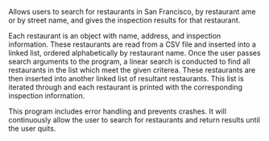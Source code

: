 Allows users to search for restaurants in San Francisco, by restaurant ame or by street name, and gives the inspection results for that restaurant.

Each restaurant is an object with name, address, and inspection information. These restaurants are read from a CSV file and inserted into a linked list, ordered alphabetically by
restaurant name. Once the user passes search arguments to the program, a linear search is conducted to find all restaurants in the list which meet the given criterea. These restaurants
are then inserted into another linked list of resultant restaurants. This list is iterated through and each restaurant is printed with the corresponding inspection information. 

This program includes error handling and prevents crashes. It will continuously allow the user to search for restaurants and return results until the user quits. 
